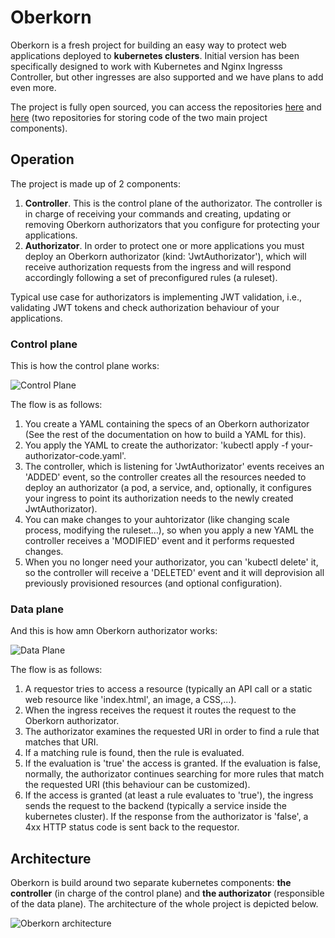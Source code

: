 # Oberkorn
Oberkorn is a fresh project for building an easy way to protect web applications deployed to **kubernetes clusters**. Initial version has been specifically designed to work with Kubernetes and Nginx Ingresss Controller, but other ingresses are also supported and we have plans to add even more.

The project is fully open sourced, you can access the repositories [here](https://github.com/jfvilasPersonal/obk-controller) and [here](https://github.com/jfvilasPersonal/obk-authorizator) (two repositories for storing code of the two main project components).

## Operation
The project is made up of 2 components:

  1. **Controller**. This is the control plane of the authorizator. The controller is in charge of receiving your commands and creating, updating or removing Oberkorn authorizators that you configure for protecting your applications.
  2. **Authorizator**. In order to protect one or more applications you must deploy an Oberkorn authorizator (kind: 'JwtAuthorizator'), which will receive authorization requests from the ingress and will respond accordingly following a set of preconfigured rules (a ruleset).

Typical use case for authorizators is implementing JWT validation, i.e., validating JWT tokens and check authorization behaviour of your applications.

### Control plane
This is how the control plane works:

![Control Plane](/_media/architecture/controlplane.png)


The flow is as follows:
  1. You create a YAML containing the specs of an Oberkorn authorizator (See the rest of the documentation on how to build a YAML for this).
  2. You apply the YAML to create the authorizator: 'kubectl apply -f your-authorizator-code.yaml'.
  3. The controller, which is listening for 'JwtAuthorizator' events receives an 'ADDED' event, so the controller creates all the resources needed to deploy an authorizator (a pod, a service, and, optionally, it configures your ingress to point its authorization needs to the newly created JwtAuthorizator).
  4. You can make changes to your auhtorizator (like changing scale process, modifying the ruleset...), so when you apply a new YAML the controller receives a 'MODIFIED' event and it performs requested changes.
  5. When you no longer need your authorizator, you can 'kubectl delete' it, so the controller will receive a 'DELETED' event and it will deprovision all previously provisioned resources (and optional configuration).

### Data plane
And this is how amn Oberkorn authorizator works:

![Data Plane](/_media/architecture/dataplane.png)

The flow is as follows:
  1. A requestor tries to access a resource (typically an API call or a static web resource like 'index.html', an image, a CSS,...).
  2. When the ingress receives the request it routes the request to the Oberkorn authorizator.
  3. The authorizator examines the requested URI in order to find a rule that matches that URI.
  4. If a matching rule is found, then the rule is evaluated.
  5. If the evaluation is 'true' the access is granted. If the evaluation is false, normally, the authorizator continues searching for more rules that match the requested URI (this behaviour can be customized).
  6. If the access is granted (at least a rule evaluates to 'true'), the ingress sends the request to the backend (typically a service inside the kubernetes cluster). If the response from the authorizator is 'false', a 4xx HTTP status code is sent back to the requestor.

## Architecture
Oberkorn is build around two separate kubernetes components: **the controller** (in charge of the control plane) and **the authorizator** (responsible of the data plane). The architecture of the whole project is depicted below.

![Oberkorn architecture](/_media/oberkorn-architecture.png)
